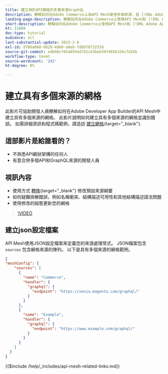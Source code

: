 ```yaml
---
title: 建立用於API網格的多重來源GraphQL
description: 瞭解如何在Adobe Commerce上為API Mesh使用多個來源，並 [!DNL Adobe App Builder]. 瞭解一些常見錯誤以及如何解決它們。
landing-page-description: 瞭解如何在Adobe Commerce上使用API Mesh和 [!DNL Adobe App Builder]. 瞭解如何建立具有多個來源的網格，以及如何解決一些常見錯誤。
short-description: 瞭解如何在Adobe Commerce上使用API Mesh和 [!DNL Adobe App Builder]. 瞭解如何建立具有多個來源的網格，以及如何解決一些常見錯誤。
kt: 11804
doc-type: tutorial
audience: all
last-substantial-update: 2023-2-8
exl-id: d788a068-9d20-4db0-a0eb-fd897873253d
source-git-commit: edb98cf6544954d741c43beb39f4056326c7d26b
workflow-type: tm+mt
source-wordcount: '243'
ht-degree: 0%

---
```


# 建立具有多個來源的網格

此影片可協助開發人員瞭解如何在Adobe Developer App Builder的API Mesh中建立具有多個來源的網格。 此影片說明如何建立具有多個來源的網格並識別錯誤。 如需詳細資訊和程式碼範例，請造訪 [建立網格](https://developer.adobe.com/graphql-mesh-gateway/gateway/create-mesh/#create-a-mesh-1){target="_blank"}.

## 這部影片是給誰看的？

* 不熟悉API網狀架構的任何人
* 有意合併多個API和GraphQL來源的開發人員

## 視訊內容

* 使用方式 [轉換](https://developer.adobe.com/graphql-mesh-gateway/gateway/transforms/){target="_blank"} 修改預設來源綱要
* 如何疑難排解錯誤，例如名稱衝突、結構描述可用性和其他結構描述語法問題
* 使用修改的組態更新您的網格

>[!VIDEO](https://video.tv.adobe.com/v/3414125?quality=12&learn=on)

## 建立json設定檔案

API Mesh使用JSON設定檔案來定義您的來源處理常式。 JSON檔案包含 `sources` 包含網格來源的陣列。 以下是具有多個來源的網格範例。

```json
{
"meshConfig": {
    "sources": [
      {
        "name": "Commerce",
        "handler": {
          "graphql": {
            "endpoint": "https://venia.magento.com/graphql/"
          }
        }
      },
      {
        "name": "Example",
        "handler": {
          "graphql": {
            "endpoint": "https://www.example.com/graphql/"
          }
        }
      }
    ]
  }
}
```

{{$include /help/_includes/api-mesh-related-links.md}}
